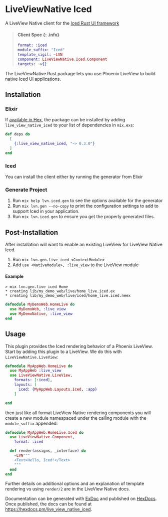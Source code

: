 # LiveViewNative Iced

A LiveView Native client for the [Iced Rust UI framework](https://iced.rs/)

> #### Client Spec {: .info}
>
> ```elixir
> format: :iced
> module_suffix: "Iced"
> template_sigil: ~LVN
> component: LiveViewNative.Iced.Component
> targets: ~w{}
> ```

The LiveViewNative Rust package lets you use Phoenix LiveView to build native Iced UI applications.

## Installation

### Elixir
If [available in Hex](https://hex.pm/docs/publish), the package can be installed
by adding `live_view_native_iced` to your list of dependencies in `mix.exs`:

```elixir
def deps do
  [
    {:live_view_native_iced, "~> 0.3.0"}
  ]
end
```

### Iced

You can install the client either by running the generator from Elixir

### Generate Project

1. Run `mix help lvn.iced.gen` to see the options available for the generator
2. Run `mix lvn.gen --no-copy` to print the configuration settings to add to support Iced in your application.
3. Run `mix lvn.iced.gen` to ensure you get the properly generated files.

## Post-Installation

After installation will want to enable an existing LiveView for LiveView Native Iced.

1. Run `mix lvn.gen.live iced <ContextModule>`
2. Add `use <NativeModule>, :live_view` to the LiveView module

#### Example

```
> mix lvn.gen.live iced Home
* creating lib/my_demo_web/live/home_live.iced.ex
* creating lib/my_demo_web/live/iced/home_live.iced.neex
```

```elixir
defmodule MyDemoWeb.HomeLive do
  use MyDemoWeb, :live_view
  use MyDemoNative, :live_view
end
```

## Usage

This plugin provides the Iced rendering behavior of a Phoenix LiveView. Start by adding this plugin to a LiveView. We do this with `LiveViewNative.LiveView`:

```elixir
defmodule MyAppWeb.HomeLive do
  use MyAppWeb :live_view
  use LiveViewNative.LiveView,
    formats: [:iced],
    layouts: [
      iced: {MyAppWeb.Layouts.Iced, :app}
    ]

end
```

then just like all format LiveView Native rendering components you will create a new module namespaced under the calling module with the `module_suffix` appended:

```elixir
defmodule MyAppWeb.HomeLive.Iced do
  use LiveViewNative.Component,
    format: :iced

  def render(assigns, _interface) do
    ~LVN"""
    <Text>Hello, Iced!</Text>
    """
  end
end
```

Further details on additional options and an explanation of template rendering vs using `render/2` are in the LiveView Native docs.

Documentation can be generated with [ExDoc](https://github.com/elixir-lang/ex_doc)
and published on [HexDocs](https://hexdocs.pm). Once published, the docs can
be found at <https://hexdocs.pm/live_view_native_iced>.
